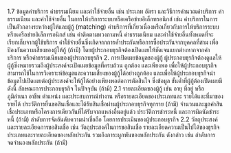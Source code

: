1.7 ข้อมูลค่าบริการ ค่าธรรมเนียม และค่าใช้จ่ายอื่น เช่น
ประเภท อัตรา และวิธีการคำนวณค่าบริการ ค่าธรรมเนียม และค่าใช้จ่ายอื่น
ในการให้บริการระบบหรือเครือข่ายอิเล็กทรอนิกส์ เช่น ค่าบริการในการเป็นตัวกลางระหว่างผู้ให้และผู้กู้
(matching)
ค่าบริการที่เกี่ยวเนื่องหรือเกี่ยวกับการให้บริการระบบหรือเครือข่ายอิเล็กทรอนิกส์
เช่น ค่าติดตามทวงถามหนี้ ค่าธรรมเนียม และค่าใช้จ่ายอื่นทั้งหมดที่จะเรียกเก็บจากผู้ใช้บริการ
ค่าใช้จ่ายอื่นซึ่งเกิดจากการค้ำประกันหรือการซื้อประกันจากบุคคลที่สาม
เพื่อป้องกันความเสี่ยงของผู้ให้กู้ (ถ้ามี) โดยผู้ประกอบธุรกิจต้องเปิดเผยให้ชัดเจนแยกต่างหากจากค่าบริการ
หรือค่าธรรมเนียมของผู้ประกอบธุรกิจ
2. การเปิดเผยข้อมูลของผู้กู้
ผู้ประกอบธุรกิจต้องดูแลให้ผู้กู้ซึ่งหมายรวมถึงผู้ประสงค์จะเปิดเผยข้อมูลที่ครบถ้วน ถูกต้อง
และเพียงพอ เพื่อให้ผู้ประกอบธุรกิจสามารถใช้ในการวิเคราะห์ข้อมูลและความเสี่ยงของผู้กู้ได้อย่างถูกต้อง
และเพื่อให้ผู้ประกอบธุรกิจนำข้อมูลไปเปิดเผยต่อผู้ประสงค์จะให้กู้ได้อย่างเพียงพอต่อการตัดสินใจ ซึ่งข้อมูล
ขั้นต่ำที่ผู้กู้ต้องเปิดเผยมีดังนี้
ลักษณะการประกอบธุรกิจ
ในปัจจุบัน (ถ้ามี)
2.1 รายละเอียดของผู้กู้ เช่น
อายุ
ที่อยู่ หรือภูมิลำเนา
อาชีพ ตำแหน่ง และประสบการณ์ทำงาน หรือรายละเอียดของประเภทและ
รายได้และที่มาของรายได้
ประวัติการยื่นขอสินเชื่อและได้รับสินเชื่อผ่านผู้ประกอบธุรกิจทุกราย (ถ้ามี)
จำนวนและมูลค่าสินเชื่อประเภทหรือโครงการเดียวกันที่ได้รับจากแหล่งอื่นอยู่แล้ว
ประวัติการชำระหนี้ และการผิดนัดชำระหนี้ (ถ้ามี)
ลำดับการจัดอันดับความน่าเชื่อถือ โดยการประเมินของผู้ประกอบธุรกิจ
2.2 วัตถุประสงค์และรายละเอียดการขอสินเชื่อ เช่น
วัตถุประสงค์ในการขอสินเชื่อ
รายละเอียดความเป็นไปได้ของธุรกิจ
ประเภทและรายละเอียดของหลักประกัน รวมถึงภาระผูกพันของหลักประกัน
ดังกล่าว เช่น ลำดับการจดจำนองหลักประกัน (ถ้ามี)
